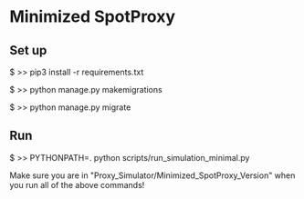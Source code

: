 # Minimized SpotProxy

## Set up

$ >> pip3 install -r requirements.txt

$ >> python manage.py makemigrations

$ >> python manage.py migrate
 
## Run

$ >> PYTHONPATH=. python scripts/run_simulation_minimal.py 

Make sure you are in "Proxy_Simulator/Minimized_SpotProxy_Version" when you run all of the above commands!

